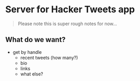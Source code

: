 # Server for Hacker Tweets app

> Please note this is super rough notes for now...

## What do we want?

- get by handle
  - recent tweets (how many?)
  - bio
  - links
  - what else?
